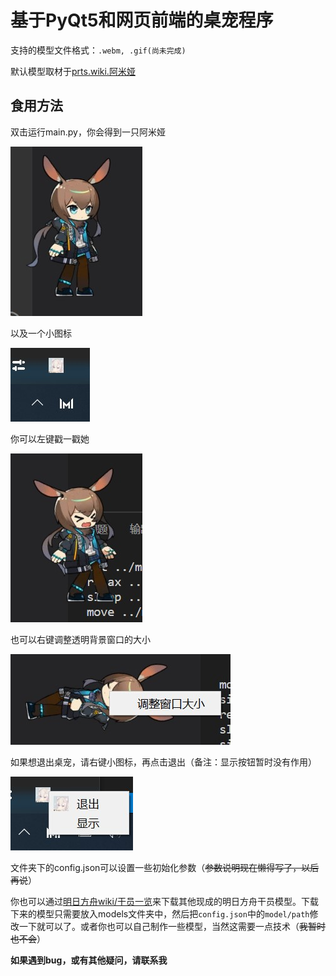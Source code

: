 # 基于PyQt5和网页前端的桌宠程序

支持的模型文件格式：`.webm, .gif(尚未完成)`

默认模型取材于[prts.wiki.阿米娅](https://prts.wiki/w/%E9%98%BF%E7%B1%B3%E5%A8%85)

## 食用方法

双击运行main.py，你会得到一只阿米娅

![阿米娅](./instructions/amiya.jpg)

以及一个小图标

![小图标](./instructions/icon.jpg)

你可以左键戳一戳她

![戳一戳](./instructions/tap.jpg)

也可以右键调整透明背景窗口的大小

![调整窗口大小](./instructions/resize_window.jpg)

如果想退出桌宠，请右键小图标，再点击退出（备注：显示按钮暂时没有作用）

![退出](./instructions/exit.jpg)

文件夹下的config.json可以设置一些初始化参数（~~参数说明现在懒得写了，以后再说~~）

你也可以通过[明日方舟wiki/干员一览](https://prts.wiki/w/%E5%B9%B2%E5%91%98%E4%B8%80%E8%A7%88)来下载其他现成的明日方舟干员模型。下载下来的模型只需要放入models文件夹中，然后把`config.json`中的`model/path`修改一下就可以了。或者你也可以自己制作一些模型，当然这需要一点技术（~~我暂时也不会~~）

**如果遇到bug，或有其他疑问，请联系我**
